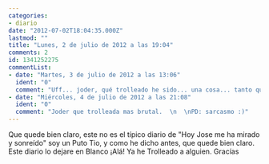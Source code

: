 ```yaml
---
categories:
- diario
date: "2012-07-02T18:04:35.000Z"
lastmod: ""
title: "Lunes, 2 de julio de 2012 a las 19:04"
comments: 2
id: 1341252275
commentList:
- date: "Martes, 3 de julio de 2012 a las 13:06"
  ident: "0"
  comment: "Uff... joder, qué trolleado he sido... una cosa... tanto que estoy por ir al psicólogo o algo... Y joder, si vas a poner tildes, al menos ponlas bien, espero que las hayas puesto mal con premeditación que sino... nada, das igual."
- date: "Miércoles, 4 de julio de 2012 a las 21:08"
  ident: "0"
  comment: "Joder que trolleada mas brutal.  \n  \nPD: sarcasmo :)"
---
```


Que quede bien claro, este no es el típico diario de "Hoy Jose me ha mirado y sonreído" soy un Puto Tio, y como he dicho antes, que quede bien claro. Este diario lo dejare en Blanco ¡Alá! Ya he Trolleado a alguien. Gracías